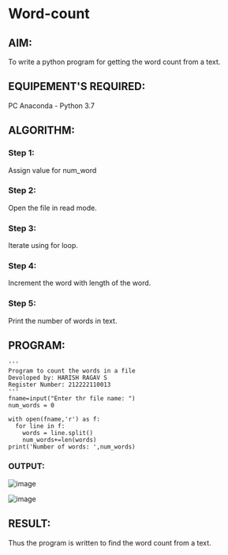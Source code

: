# Word-count
## AIM:
To write a python program for getting the word count from a text.
## EQUIPEMENT'S REQUIRED: 
PC
Anaconda - Python 3.7
## ALGORITHM: 
### Step 1:
Assign value for num_word

### Step 2: 
Open the file in read mode.
 
### Step 3: 
Iterate using for loop.

### Step 4:  
Increment the word with length of the word.

### Step 5: 
Print the number of words in text.

## PROGRAM:
```
'''
Program to count the words in a file
Devoloped by: HARISH RAGAV S
Register Number: 212222110013
'''
fname=input("Enter thr file name: ")
num_words = 0

with open(fname,'r') as f:
  for line in f:
    words = line.split()
    num_words+=len(words)
print('Number of words: ',num_words)
```

### OUTPUT:
![image](https://github.com/harishragav272003/Word-count/assets/119345345/51268d12-b7c4-4d9a-b65c-9b9257fd01d9)

![image](https://github.com/harishragav272003/Word-count/assets/119345345/81d15615-a680-405f-8769-608a72ade078)



## RESULT:
Thus the program is written to find the word count from a text.
